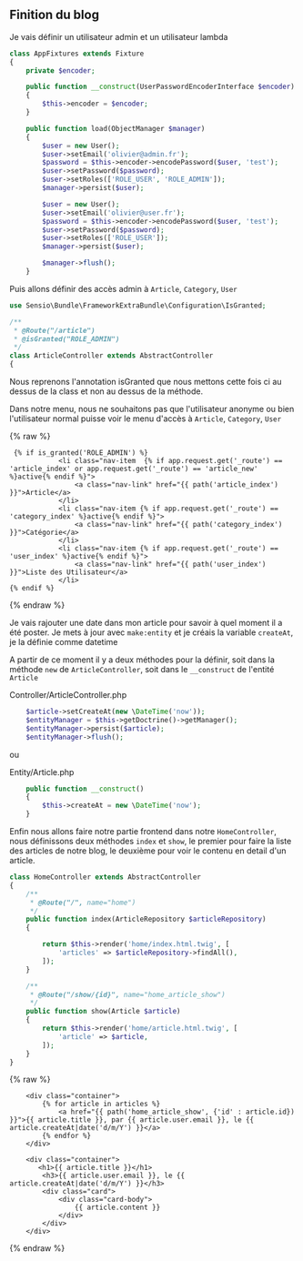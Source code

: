 ## Finition du blog

Je vais définir un utilisateur admin et un utilisateur lambda

```php
class AppFixtures extends Fixture
{
    private $encoder;

    public function __construct(UserPasswordEncoderInterface $encoder)
    {
        $this->encoder = $encoder;
    }

    public function load(ObjectManager $manager)
    {
        $user = new User();
        $user->setEmail('olivier@admin.fr');
        $password = $this->encoder->encodePassword($user, 'test');
        $user->setPassword($password);
        $user->setRoles(['ROLE_USER', 'ROLE_ADMIN']);
        $manager->persist($user);

        $user = new User();
        $user->setEmail('olivier@user.fr');
        $password = $this->encoder->encodePassword($user, 'test');
        $user->setPassword($password);
        $user->setRoles(['ROLE_USER']);
        $manager->persist($user);

        $manager->flush();
    }
```

Puis allons définir des accès admin à `Article`, `Category`, `User`

```php
use Sensio\Bundle\FrameworkExtraBundle\Configuration\IsGranted;

/**
 * @Route("/article")
 * @isGranted("ROLE_ADMIN")
 */
class ArticleController extends AbstractController
{

```
Nous reprenons l'annotation isGranted que nous mettons cette fois ci au dessus de la class et non au dessus de la méthode.

Dans notre menu, nous ne souhaitons pas que l'utilisateur anonyme ou bien l'utilisateur normal puisse voir le menu d'accès à `Article`, `Category`, `User`

{% raw %} 
```twig
 {% if is_granted('ROLE_ADMIN') %}
            <li class="nav-item  {% if app.request.get('_route') == 'article_index' or app.request.get('_route') == 'article_new' %}active{% endif %}">
                <a class="nav-link" href="{{ path('article_index') }}">Article</a>
            </li>
            <li class="nav-item {% if app.request.get('_route') == 'category_index' %}active{% endif %}">
                <a class="nav-link" href="{{ path('category_index') }}">Catégorie</a>
            </li>
            <li class="nav-item {% if app.request.get('_route') == 'user_index' %}active{% endif %}">
                <a class="nav-link" href="{{ path('user_index') }}">Liste des Utilisateur</a>
            </li>
{% endif %}
```
{% endraw %} 

Je vais rajouter une date dans mon article pour savoir à quel moment il a été poster. Je mets à jour avec `make:entity` et je créais la variable `createAt`, je la définie comme datetime

A partir de ce moment il y a deux méthodes pour la définir, soit dans la méthode `new` de `ArticleController`, soit dans le `__construct` de l'entité `Article`

Controller/ArticleController.php
```php
	$article->setCreateAt(new \DateTime('now'));
	$entityManager = $this->getDoctrine()->getManager();
	$entityManager->persist($article);
	$entityManager->flush();
```
ou

Entity/Article.php
```php
    public function __construct()
    {
        $this->createAt = new \DateTime('now');
    }
```

Enfin nous allons faire notre partie frontend dans notre `HomeController`, nous définissons deux méthodes `index` et `show`, le premier pour faire la liste des articles de notre blog, le deuxième pour voir le contenu en detail d'un article.

```php
class HomeController extends AbstractController
{
    /**
     * @Route("/", name="home")
     */
    public function index(ArticleRepository $articleRepository)
    {

        return $this->render('home/index.html.twig', [
            'articles' => $articleRepository->findAll(),
        ]);
    }

    /**
     * @Route("/show/{id}", name="home_article_show")
     */
    public function show(Article $article)
    {
        return $this->render('home/article.html.twig', [
            'article' => $article,
        ]);
    }
}
```
{% raw %} 
```twig
    <div class="container">
        {% for article in articles %}
            <a href="{{ path('home_article_show', {'id' : article.id}) }}">{{ article.title }}, par {{ article.user.email }}, le {{ article.createAt|date('d/m/Y') }}</a>
        {% endfor %}
    </div>
```

```twig
    <div class="container">
       <h1>{{ article.title }}</h1>
        <h3>{{ article.user.email }}, le {{ article.createAt|date('d/m/Y') }}</h3>
        <div class="card">
            <div class="card-body">
                {{ article.content }}
            </div>
        </div>
    </div>
```

{% endraw %} 
